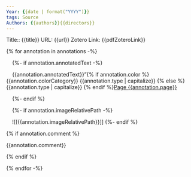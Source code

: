 ```yaml
---
Year: {{date | format("YYYY")}}
tags: Source
Authors: {{authors}}{{directors}}
---
```


Title:: {{title}}
URL: {{url}}
Zotero Link: {{pdfZoteroLink}}

  
{% for annotation in annotations -%}

    {%- if annotation.annotatedText -%}

    {{annotation.annotatedText}}”{% if annotation.color %} {{annotation.colorCategory}} {{annotation.type | capitalize}} {% else %} {{annotation.type | capitalize}} {% endif %}[Page {{annotation.page}}](zotero://open-pdf/library/items/{{annotation.attachment.itemKey}}?page={{annotation.page}}&annotation={{annotation.id}})

    {%- endif %}

    {%- if annotation.imageRelativePath -%}

    ![[{{annotation.imageRelativePath}}]] {%- endif %}

{% if annotation.comment %}

{{annotation.comment}}

{% endif %}

{% endfor -%}